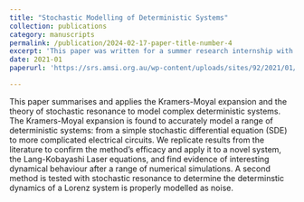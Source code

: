 ```yaml
---
title: "Stochastic Modelling of Deterministic Systems"
collection: publications
category: manuscripts
permalink: /publication/2024-02-17-paper-title-number-4
excerpt: 'This paper was written for a summer research internship with the Australian Insitute for Mathematical Sciences (AMSI), and was supervised by Dr. Thomas Stemler at the University of Western Australia.'
date: 2021-01
paperurl: 'https://srs.amsi.org.au/wp-content/uploads/sites/92/2021/01/mulqueeney_jack_vrs-report.pdf'

---
```


This paper summarises and applies the Kramers-Moyal expansion and the theory of stochastic resonance to model complex deterministic systems. The Kramers-Moyal expansion is found to accurately model a range of deterministic systems: from a simple stochastic differential equation (SDE) to more complicated electrical circuits. We replicate results from the literature to confirm the method’s efficacy and apply it to a novel system, the Lang-Kobayashi Laser equations, and find evidence of interesting dynamical behaviour after a range of numerical simulations. A second method is tested with stochastic resonance to determine the determinstic dynamics of a Lorenz system is properly modelled as noise.
